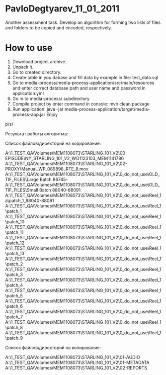 # PavloDegtyarev_11_01_2011
Another assessment task. Develop an algorithm for forming two lists of files and folders to be copied and encoded, respectively.

# How to use

1. Download project archive.
2. Unpack it.
3. Go to created directory.
4. Create table in you dabase and fill data by example in file: test_data.sql
5. Go to media-process/media-process-application/src/main/resources and enter correct database path and user name and password in application.yml
6. Go in to media-process/ subdirectory
7. Compile project by enter command in console: mvn clean package
8. Run application: java -jar media-process-application/target/media-process-app.jar
Enjoy

p/s/

Результат работы алгоритма:

Список файлов\директорий на кодирование:

A:\1_TEST_QA\Volumes\MEM1108073\STARLING_101_V2\00-EPISODE\NY_STARLING_101_V2_WO1123103_MEM1141786
A:\1_TEST_QA\Volumes\MEM1108073\STARLING_101_V2\02-PROXY\Manual_WP_089898_RTE_8.mov
A:\1_TEST_QA\Volumes\MEM1108073\STARLING_101_V2\0_do_not_use\OLD_TIF_FILES\Large Batch 86745-
A:\1_TEST_QA\Volumes\MEM1108073\STARLING_101_V2\0_do_not_use\OLD_TIF_FILES\Small Batch 88040-88091
A:\1_TEST_QA\Volumes\MEM1108073\STARLING_101_V2\0_do_not_use\Reel_1a\patch_1_88040-88091
A:\1_TEST_QA\Volumes\MEM1108073\STARLING_101_V2\0_do_not_use\Reel_1\patch_1
A:\1_TEST_QA\Volumes\MEM1108073\STARLING_101_V2\0_do_not_use\Reel_1\patch_10
A:\1_TEST_QA\Volumes\MEM1108073\STARLING_101_V2\0_do_not_use\Reel_1\patch_11
A:\1_TEST_QA\Volumes\MEM1108073\STARLING_101_V2\0_do_not_use\Reel_1\patch_12
A:\1_TEST_QA\Volumes\MEM1108073\STARLING_101_V2\0_do_not_use\Reel_1\patch_13
A:\1_TEST_QA\Volumes\MEM1108073\STARLING_101_V2\0_do_not_use\Reel_1\patch_2
A:\1_TEST_QA\Volumes\MEM1108073\STARLING_101_V2\0_do_not_use\Reel_1\patch_3
A:\1_TEST_QA\Volumes\MEM1108073\STARLING_101_V2\0_do_not_use\Reel_1\patch_4
A:\1_TEST_QA\Volumes\MEM1108073\STARLING_101_V2\0_do_not_use\Reel_1\patch_5
A:\1_TEST_QA\Volumes\MEM1108073\STARLING_101_V2\0_do_not_use\Reel_1\patch_6
A:\1_TEST_QA\Volumes\MEM1108073\STARLING_101_V2\0_do_not_use\Reel_1\patch_7
A:\1_TEST_QA\Volumes\MEM1108073\STARLING_101_V2\0_do_not_use\Reel_1\patch_8
A:\1_TEST_QA\Volumes\MEM1108073\STARLING_101_V2\0_do_not_use\Reel_1\patch_9

Список файлов\директорий на копирование:

A:\1_TEST_QA\Volumes\MEM1108073\STARLING_101_V2\01-AUDIO
A:\1_TEST_QA\Volumes\MEM1108073\STARLING_101_V2\01-METADATA
A:\1_TEST_QA\Volumes\MEM1108073\STARLING_101_V2\02-REPORTS
